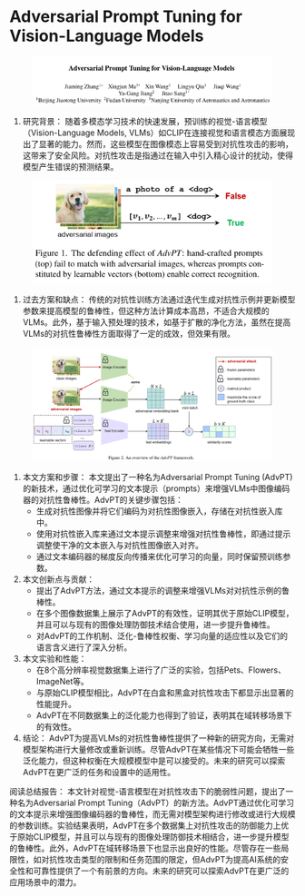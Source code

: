 # Adversarial Prompt Tuning for Vision-Language Models

<figure><img src="../.gitbook/assets/image (11).png" alt=""><figcaption></figcaption></figure>

1. 研究背景： 随着多模态学习技术的快速发展，预训练的视觉-语言模型（Vision-Language Models, VLMs）如CLIP在连接视觉和语言模态方面展现出了显著的能力。然而，这些模型在图像模态上容易受到对抗性攻击的影响，这带来了安全风险。对抗性攻击是指通过在输入中引入精心设计的扰动，使得模型产生错误的预测结果。

<figure><img src="../.gitbook/assets/image (12).png" alt=""><figcaption></figcaption></figure>

1. 过去方案和缺点： 传统的对抗性训练方法通过迭代生成对抗性示例并更新模型参数来提高模型的鲁棒性，但这种方法计算成本高昂，不适合大规模的VLMs。此外，基于输入预处理的技术，如基于扩散的净化方法，虽然在提高VLMs的对抗性鲁棒性方面取得了一定的成效，但效果有限。

<figure><img src="../.gitbook/assets/image (13).png" alt=""><figcaption></figcaption></figure>

1. 本文方案和步骤： 本文提出了一种名为Adversarial Prompt Tuning (AdvPT)的新技术，通过优化可学习的文本提示（prompts）来增强VLMs中图像编码器的对抗性鲁棒性。AdvPT的关键步骤包括：
   * 生成对抗性图像并将它们编码为对抗性图像嵌入，存储在对抗性嵌入库中。
   * 使用对抗性嵌入库来通过文本提示调整来增强对抗性鲁棒性，即通过提示调整使干净的文本嵌入与对抗性图像嵌入对齐。
   * 通过文本编码器的梯度反向传播来优化可学习的向量，同时保留预训练参数。
2. 本文创新点与贡献：
   * 提出了AdvPT方法，通过文本提示的调整来增强VLMs对对抗性示例的鲁棒性。
   * 在多个图像数据集上展示了AdvPT的有效性，证明其优于原始CLIP模型，并且可以与现有的图像处理防御技术结合使用，进一步提升鲁棒性。
   * 对AdvPT的工作机制、泛化-鲁棒性权衡、学习向量的适应性以及它们的语言含义进行了深入分析。
3. 本文实验和性能：
   * 在8个高分辨率视觉数据集上进行了广泛的实验，包括Pets、Flowers、ImageNet等。
   * 与原始CLIP模型相比，AdvPT在白盒和黑盒对抗性攻击下都显示出显著的性能提升。
   * AdvPT在不同数据集上的泛化能力也得到了验证，表明其在域转移场景下的有效性。
4. 结论： AdvPT为提高VLMs的对抗性鲁棒性提供了一种新的研究方向，无需对模型架构进行大量修改或重新训练。尽管AdvPT在某些情况下可能会牺牲一些泛化能力，但这种权衡在大规模模型中是可以接受的。未来的研究可以探索AdvPT在更广泛的任务和设置中的适用性。

阅读总结报告： 本文针对视觉-语言模型在对抗性攻击下的脆弱性问题，提出了一种名为Adversarial Prompt Tuning（AdvPT）的新方法。AdvPT通过优化可学习的文本提示来增强图像编码器的鲁棒性，而无需对模型架构进行修改或进行大规模的参数训练。实验结果表明，AdvPT在多个数据集上对抗性攻击的防御能力上优于原始CLIP模型，并且可以与现有的图像处理防御技术相结合，进一步提升模型的鲁棒性。此外，AdvPT在域转移场景下也显示出良好的性能。尽管存在一些局限性，如对抗性攻击类型的限制和任务范围的限定，但AdvPT为提高AI系统的安全性和可靠性提供了一个有前景的方向。未来的研究可以探索AdvPT在更广泛的应用场景中的潜力。
